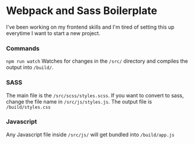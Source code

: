 # Webpack and Sass Boilerplate

I've been working on my frontend skills and I'm tired of setting this up everytime I want to start a new project.

### Commands
`npm run watch` Watches for changes in the `/src/` directory and compiles the output into `/build/`.

### SASS
The main file is the `/src/scss/styles.scss`. If you want to convert to sass, change the file name in `/src/js/styles.js`. The output file is `/build/styles.css`

### Javascript
Any Javascript file inside `/src/js/` will get bundled into `/build/app.js`